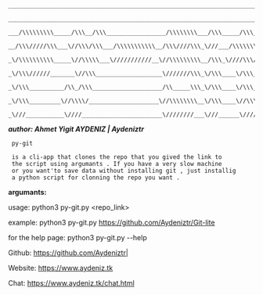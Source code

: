 ```
____________________________________________________________________________        
 ____________________________________________________________________________       
  ___/\\\\\\\\\_____/\\\__/\\\_________________/\\\\\\\\___/\\\_____/\\\______      
   __/\\\/////\\\___\//\\\/\\\___/\\\\\\\\\\\__/\\\////\\\_\///___/\\\\\\\\\\\_     
    _\/\\\\\\\\\\_____\//\\\\\___\///////////__\//\\\\\\\\\__/\\\_\////\\\////__    
     _\/\\\//////_______\//\\\___________________\///////\\\_\/\\\____\/\\\______   
      _\/\\\__________/\\_/\\\____________________/\\_____\\\_\/\\\____\/\\\_/\\__  
       _\/\\\_________\//\\\\/____________________\//\\\\\\\\__\/\\\____\//\\\\\___ 
        _\///___________\////_______________________\////////___\///______\/////____
``` 
___author: Ahmet Yigit AYDENIZ | Aydeniztr___
 
```
 py-git 
 
 is a cli-app that clones the repo that you gived the link to 
 the script using argumants . If you have a very slow machine
 or you want'to save data without installing git , just installig
 a python script for clonning the repo you want .
```
 
 __argumants:__

 usage:
 python3 py-git.py <repo_link>
 
 example:
 python3 py-git.py https://github.com/Aydeniztr/Git-lite
 
 
 for the help page:
 python3 py-git.py --help



Github: https://github.com/Aydeniztr|

Website: https://www.aydeniz.tk       

Chat: https://www.aydeniz.tk/chat.html
